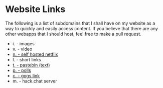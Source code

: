 # Website Links

The following is a list of subdomains that I shall have on my website as a way to quickly and easily access content. If you believe that there are any other webapps that I should host, feel free to make a pull request.

* i. - images
* v. - video
* [n. - self hosted netflix](https://github.com/dularion/streama/)
* l. - short links
* [t. - pastebin (text)](https://github.com/seejohnrun/haste-server)
* [p. - polls](https://github.com/nearbycoder/materialpoll)
* [c. - gogs link](http://79.137.76.55:3000/)
* m. - hack.chat server

